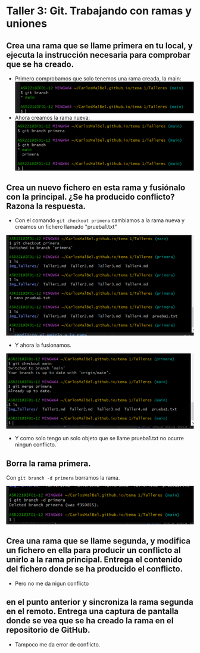 # Taller 3: Git. Trabajando con ramas y uniones


## Crea una rama que se llame primera en tu local, y ejecuta la instrucción necesaria para comprobar que se ha creado.

- Primero comprobamos que solo tenemos una rama creada, la main:    
![Img_tarea4-1](Img_Talleres/tarea4-1.PNG)
- Ahora creamos la rama nueva:
![Img_tarea4-2](Img_Talleres/tarea4-2.PNG)


## Crea un nuevo fichero en esta rama y fusiónalo con la principal. ¿Se ha producido conflicto? Razona la respuesta.

- Con el comando `git checkout primera` cambiamos a la rama nueva y creamos un fichero llamado "prueba1.txt"

![Img_tarea4-3](Img_Talleres/tarea4-3.PNG)
- Y ahora la fusionamos.

![Img_tarea4-4](Img_Talleres/tarea4-4.PNG)
- Y como solo tengo un solo objeto que se llame prueba1.txt no ocurre ningun conflicto.
## Borra la rama primera.

Con `git branch -d primera` borramos la rama.

![Img_tarea4-5](Img_Talleres/tarea4-5.PNG)

## Crea una rama que se llame segunda, y modifica un fichero en ella para producir un conflicto al unirlo a la rama principal. Entrega el contenido del fichero donde se ha producido el conflicto.

- Pero no me da nigun conflicto

## en el punto anterior y sincroniza la rama segunda en el remoto. Entrega una captura de pantalla donde se vea que se ha creado la rama en el repositorio de GitHub.


- Tampoco me da error de conflicto.
